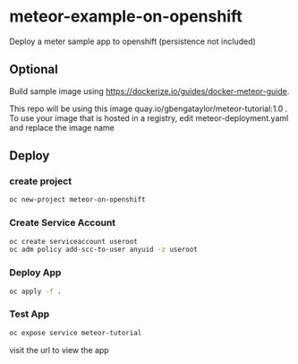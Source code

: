 # meteor-example-on-openshift
Deploy a meter sample app to openshift (persistence not included)

## Optional
Build sample image using https://dockerize.io/guides/docker-meteor-guide.

This repo will be using this image quay.io/gbengataylor/meteor-tutorial:1.0 . To use your image that is hosted in a registry, edit meteor-deployment.yaml and replace the image name

## Deploy

### create project
```sh
oc new-project meteor-on-openshift
```

### Create Service Account
```sh
oc create serviceaccount useroot
oc adm policy add-scc-to-user anyuid -z useroot
```

### Deploy App
```sh
oc apply -f .
```

### Test App
```sh 
oc expose service meteor-tutorial
```

visit the url to view the app
